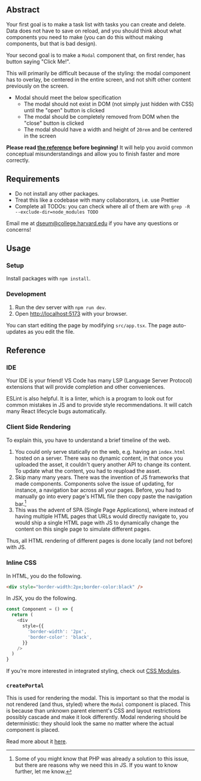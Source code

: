 ## Abstract

Your first goal is to make a task list with tasks you can create and delete. Data does not have to save on reload, and you should think about what components you need to make (you can do this without making components, but that is bad design).

Your second goal is to make a `Modal` component that, on first render, has button saying "Click Me!".

This will primarily be difficult because of the styling: the modal component has to overlay, be centered in the entire screen, and not shift other content previously on the screen.

- Modal should meet the below specification
  - The modal should not exist in DOM (not simply just hidden with CSS) until the "open" button is clicked
  - The modal should be completely removed from DOM when the "close" button is clicked
  - The modal should have a width and height of `20rem` and be centered in the screen

**Please read [the reference](#reference) before beginning!** It will help you avoid common conceptual misunderstandings and allow you to finish faster and more correctly.

## Requirements

- Do not install any other packages.
- Treat this like a codebase with many collaborators, i.e. use Prettier
- Complete all TODOs: you can check where all of them are with `grep -R --exclude-dir=node_modules TODO`

Email me at [dseum@college.harvard.edu](mailto:dseum@college.harvard.edu) if you have any questions or concerns!

## Usage

### Setup

Install packages with `npm install`.

### Development

1. Run the dev server with `npm run dev`.
2. Open [http://localhost:5173](http://localhost:5173) with your browser.

You can start editing the page by modifying `src/app.tsx`. The page auto-updates as you edit the file.

## Reference

### IDE

Your IDE is your friend! VS Code has many LSP (Language Server Protocol) extensions that will provide completion and other conveniences.

ESLint is also helpful. It is a linter, which is a program to look out for common mistakes in JS and to provide style recommendations. It will catch many React lifecycle bugs automatically.

### Client Side Rendering

To explain this, you have to understand a brief timeline of the web.

1. You could only serve statically on the web, e.g. having an `index.html` hosted on a server. There was no dynamic content, in that once you uploaded the asset, it couldn't query another API to change its content. To update what the content, you had to reupload the asset.
2. Skip many many years. There was the invention of JS frameworks that made components. Components solve the issue of updating, for instance, a navigation bar across all your pages. Before, you had to manually go into every page's HTML file then copy paste the navigation bar.[^1]
3. This was the advent of SPA (Single Page Applications), where instead of having multiple HTML pages that URLs would directly navigate to, you would ship a single HTML page with JS to dynamically change the content on this single page to simulate different pages.

Thus, all HTML rendering of different pages is done locally (and not before) with JS.

[^1]: Some of you might know that PHP was already a solution to this issue, but there are reasons why we need this in JS. If you want to know further, let me know.

### Inline CSS

In HTML, you do the following.

```html
<div style="border-width:2px;border-color:black" />
```

In JSX, you do the following.

```js
const Component = () => {
  return (
    <div
      style={{
        'border-width': '2px',
        'border-color': 'black',
      }}
    />
  )
}
```

If you're more interested in integrated styling, check out [CSS Modules](https://github.com/css-modules/css-modules).

### `createPortal`

This is used for rendering the modal. This is important so that the modal is not rendered (and thus, styled) where the `Modal` component is placed. This is because than unknown parent element's CSS and layout restrictions possibly cascade and make it look differently. Modal rendering should be deterministic: they should look the same no matter where the actual component is placed.

Read more about it [here](https://react.dev/reference/react-dom/createPortal).
